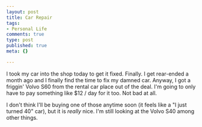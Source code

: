 ```yaml
--- 
layout: post
title: Car Repair
tags: 
- Personal Life
comments: true
type: post
published: true
meta: {}

---
```

I took my car into the shop today to get it fixed. Finally. I get rear-ended a month ago and I finally find the time to fix my damned car. Anyway, I got a friggin' Volvo S60 from the rental car place out of the deal. I'm going to only have to pay something like $12 / day for it too. Not bad at all.

  I don't think I'll be buying one of those anytime soon (it feels like a "I just turned 40" car), but it is <i>really</i> nice. I'm still looking at the Volvo S40 among other things.
